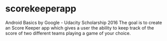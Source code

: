 # scorekeeperapp
Android Basics by Google - Udacity Scholarship 2016 
The goal is to create an Score Keeper app which gives a user the ability to keep track of the score of two different teams playing a game of your choice. 
